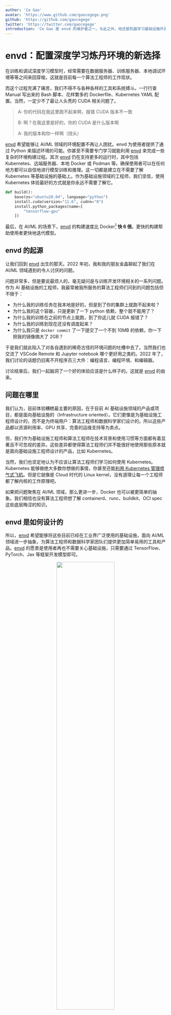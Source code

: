 ```yaml
---
author: 'Ce Gao'
avatar: 'https://www.github.com/gaocegege.png'
github: 'https://github.com/gaocegege'
twitter: 'https://twitter.com/gaocegege'
introduction: 'Ce Gao 是 envd 的维护者之一。与此之外，他还是机器学习基础设施开源项目 Kubeflow 的 Co-chair。他主要关注机器学习的模型训练、自动机器学习等领域。'
---
```


# envd：配置深度学习炼丹环境的新选择

在训练和调试深度学习模型时，经常需要在数据服务器、训练服务器、本地调试环境等等之间来回穿梭。这就是目前每一个算法工程师的工作现状。

而这个过程充满了痛苦，我们不得不与各种各样的工具和系统搏斗。一行行查 Manual 写出来的 Bash 脚本、花样繁多的 Dockerfile、Kubernetes YAML 配置。当然，一定少不了最让人头秃的 CUDA 相关问题了。

> A: 你的代码在我这里跑不起来啊，报错 CUDA 版本不一致
>
> B: 啊？在我这里是好的，你的 CUDA 是什么版本啊
>
> A: 我的版本和你一样啊（挠头）

[envd](https://github.com/tensorchord/envd) 希望能够让 AI/ML 领域的环境配置不再让人困扰。envd 为使用者提供了通过 Python 来描述环境的可能。你甚至不需要专门学习就能利用 [envd](https://github.com/tensorchord/envd) 来完成一些复杂的环境构建过程。其次 [envd](https://github.com/tensorchord/envd) 仍在支持更多的运行时，其中包括 Kubernetes、远端服务器、本地 Docker 或 Podman 等。确保使用者可以在任何地方都可以自信地进行模型训练和推理。这一切都是建立在不需要了解 Kubernetes 等基础设施的基础上。作为基础设施领域的工程师，我们坚信，使用 Kubernetes 体验最好的方式就是你永远不需要了解它。

```python
def build():
    base(os="ubuntu20.04", language="python")
    install.cuda(version="11.6", cudnn="8")
    install.python_packages(name=[
        "tensorflow-gpu"
    ])
```

最后，在 AI/ML 的场景下，[envd](https://github.com/tensorchord/envd) 的构建速度比 Docker[^1] **快 6 倍**。更快的构建帮助使用者更快地迭代模型。

[^1]: Dockerfile v1

## envd 的起源

让我们回到 [envd](https://github.com/tensorchord/envd) 出生的那天。2022 年初，我和我的朋友金晶聊起了我们在 AI/ML 领域遇到的令人讨厌的问题。

问题非常多，但是要说最烦人的，毫无疑问是与训练开发环境相关的一系列问题。作为 AI 基础设施的工程师，我最常被我所服务的算法工程师们问到的问题包括但不限于：

- 为什么我的训练任务在我本地是好的，但是到了你的集群上就跑不起来啦？
- 为什么我的这个容器，只是更新了一下 python 依赖，整个就不能用了？
- 为什么我的训练在之前的节点上能跑，到了你这儿就 CUDA 报错了？
- 为什么我的训练到现在还没有调度起来？
- 为什么我只是 `docker commit` 了一下提交了一个不到 10MB 的依赖，你一下把我的镜像搞大了 2GB？

于是我们就此陷入了对各自遇到的稀奇古怪的环境问题的吐槽中去了。当然我们也交流了 VSCode Remote 和 Jupyter notebook 哪个更好用之类的。2022 年了，我们讨论的话题仍旧离不开程序员三大件：编程语言、编程环境、和编辑器。

讨论结束后，我们一起脑洞了一个好的体验应该是什么样子的。这就是 [envd](https://github.com/tensorchord/envd) 的由来。

## 问题在哪里

我们认为，目前体验糟糕最主要的原因，在于目前 AI 基础设施领域的产品或项目，都是面向基础设施的（Infrastructure oriented）。它们更像是为基础设施工程师设计的，而不是为终端用户：算法工程师和数据科学家们设计的。所以这些产品都以资源利用率、GPU 共享、完善的运维支持等为卖点。

但，我们作为基础设施工程师和算法工程师在技术背景和使用习惯等方面都有着显著且不可忽视的差异。这些差异都使得算法工程师们并不能很好地使用那些原本就是面向基础设施工程师设计的产品，比如 Kubernetes。

当然，我们也坚定地认为不应该让算法工程师们学习如何使用 Kubernetes。Kubernetes 能够做绝大多数你想做的事情，你甚至还能[利用 Kubernetes 管理喷气式飞机](https://www.youtube.com/watch?v=YjZ4AZ7hRM0&ab_channel=CNCF%5BCloudNativeComputingFoundation%5D)。但是它就像是 Cloud 时代的 Linux kernel，没有道理让每一个工程师都了解内核的工作原理吧。

如果把问题聚焦在 AI/ML 领域，那么更进一步，Docker 也可以被更简单的抽象。我们相信也没有算法工程师想了解 containerd、runc、buildkit、OCI spec 这些底层晦涩的知识。

## envd 是如何设计的

所以，[envd](https://github.com/tensorchord/envd) 希望能够将这些目前已经在工业界广泛使用的基础设施，面向 AI/ML 领域进一步抽象，为算法工程师和数据科学家团队们提供更加简单易用的工具和产品。[envd](https://github.com/tensorchord/envd) 的愿景是使用者再也不需要关心基础设施，只需要通过 TensorFlow、PyTorch、Jax 等框架开发模型即可。

<div align="center">
<img src='https://user-images.githubusercontent.com/5100735/188788542-269d1049-6b19-4c9d-82c2-5fb828ebdc6d.png' width='60%'>
</div>

为此，[envd](https://github.com/tensorchord/envd) 引入了基于 python 的构建文件 `build.envd`。它不再像 Kubernetes 的 YAML 配置或者是 Dockerfile 一样，围绕基础设施或者是通用容器的构建来定义配置。而是围绕 AI/ML 的模型开发与推理来进行。

![envd](https://user-images.githubusercontent.com/5100735/188821980-dcbd9069-b504-436a-9ffd-05ac5543a6d1.png)

下面是一个非常简单的示例。展示了如何构建一个 TensorFlow 的开发环境。

![](https://user-images.githubusercontent.com/5100735/188850235-633cbef7-3522-4c56-81e8-2486fd889f5b.svg)

为了能够在 Kubernetes、远端服务器等不同的环境下使用 [envd](https://github.com/tensorchord/envd) 构建的环境，我们维护了一个非常轻量级的 sshd 的实现，并内置于其中。因此用户可以通过 ssh 协议连接到环境进行开发和调试。当然，你可以可以通过 [envd](https://github.com/tensorchord/envd) 提供的语法在环境中安装需要的 vscode extension，或者是配置使用 Jupyter。

```python
def build():
    base(os="ubuntu20.04", language="python3")
    install.vscode_extensions([
        "ms-python.python",
    ])
    # Configure jupyter notebooks.
    config.jupyter()
    # Configure zsh.
    shell("zsh")
```

## envd 的构建速度

因为聚焦在 AI/ML 领域，因此我们对 Docker 和 buildkit 的使用进行了特殊的优化。使得在这一场景下的 [envd](https://github.com/tensorchord/envd) 构建速度比 Docker **快 6 倍**。

这得益于 [envd](https://github.com/tensorchord/envd) 在各个层次上的 cache。举个例子来说明，在 Docker 中如果 Dockerfile 前面的命令缓存失效了，那么后续的命令都要重新执行，也包括 `pip install` 命令。它需要重新下载。

而 [envd](https://github.com/tensorchord/envd) 会在多次构建间维护 pip index 的 cache，使得后续的构建不需要再重新下载 wheel，只需要使用已经被缓存的包即可。

<table>
<tr>
<td> envd </td> <td> Docker </td>
</tr>
<tr>
<td>

```diff
$ envd build
=> pip install tensorflow       5s
+ => Using cached tensorflow-...-.whl (511.7 MB)
```

</td>
<td>

```diff
$ docker build
=> pip install tensorflow      278s
- => Downloading tensorflow-...-.whl (511.7 MB)
```

</td>
</tr>
</table>

在多种不同的优化加持下，[envd](https://github.com/tensorchord/envd) 的构建速度在特定场景下比 Docker 快 6 倍。

<p align=center>
  <img src="https://user-images.githubusercontent.com/5100735/188601795-8c37f5a3-b13b-422b-816f-8a0c51f1f8b1.svg" width="65%"/>
</p>

## 在你的团队中使用

在一个团队里，通常大家会基于相同的基础配置进行修改的方式配置环境。在之前只能通过口耳相传的 Dockerfile 进行。而在 [envd](https://github.com/tensorchord/envd) 中可以定义 python 函数来完成。下面例子中的 `configure_streamlit` 和 `configure_mnist` 就可以被复用。在团队内的构建需要可以以 [envd](https://github.com/tensorchord/envd) 中定义的函数的形式积累下来，形成 envd Hub（目前正在进一步设计中，通过它可以在团队内更好地共享环境配置）。

```python
def build():
    base(os="ubuntu20.04", language="python3")
    configure_mnist()

def configure_streamlit(port):
    install.python_packages([
        "streamlit",
        "streamlit_drawable_canvas",
    ])
    runtime.expose(envd_port=port, host_port=port, service="streamlit")
    runtime.daemon(commands=[
        ["streamlit", "run", "~/streamlit-mnist/app.py"]
    ])

def configure_mnist():
    install.apt_packages([
        "libgl1",
    ])
    install.python_packages([
        "tensorflow",
        "numpy",
        "opencv-python",
        "matplotlib",
    ])
```

团队的使用还有很多方式，比如 CI/CD 的集成支持等，后续我们通过单独的文章进行介绍。

## FAQ

### 为什么不直接用 Docker

## 结论

---

<Author/>
